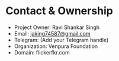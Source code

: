 # Contact & Ownership

- Project Owner: Ravi Shankar Singh
- Email: jaking74587@gmail.com
- Telegram: (Add your Telegram handle)
- Organization: Venpura Foundation
- Domain: flickerfkr.com
